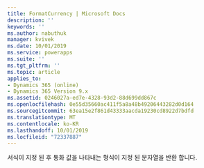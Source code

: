 ```yaml
---
title: FormatCurrency | Microsoft Docs
description: ''
keywords: ''
ms.author: nabuthuk
manager: kvivek
ms.date: 10/01/2019
ms.service: powerapps
ms.suite: ''
ms.tgt_pltfrm: ''
ms.topic: article
applies_to:
- Dynamics 365 (online)
- Dynamics 365 Version 9.x
ms.assetid: 0246027a-ed7e-4328-93d2-88d699dd867c
ms.openlocfilehash: 0e55d35660ac411f5a8a48b49206443282d0d164
ms.sourcegitcommit: 63ea15e2f861d43333aacda19230cd8922d7bdfd
ms.translationtype: MT
ms.contentlocale: ko-KR
ms.lasthandoff: 10/01/2019
ms.locfileid: "72337887"
---
```

서식이 지정 된 후 통화 값을 나타내는 형식이 지정 된 문자열을 반환 합니다.
